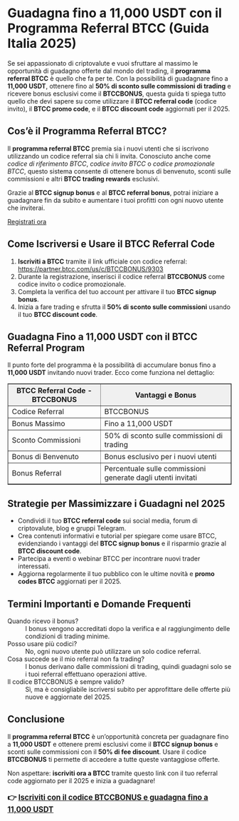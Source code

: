 
<h1>Guadagna fino a 11,000 USDT con il Programma Referral BTCC (Guida Italia 2025)</h1>
<p>Se sei appassionato di criptovalute e vuoi sfruttare al massimo le opportunità di guadagno offerte dal mondo del trading, il <strong>programma referral BTCC</strong> è quello che fa per te. Con la possibilità di guadagnare fino a <strong>11,000 USDT</strong>, ottenere fino al <strong>50% di sconto sulle commissioni di trading</strong> e ricevere bonus esclusivi come il <strong>BTCCBONUS</strong>, questa guida ti spiega tutto quello che devi sapere su come utilizzare il <strong>BTCC referral code</strong> (codice invito), il <strong>BTCC promo code</strong>, e il <strong>BTCC discount code</strong> aggiornati per il 2025.</p>
<h2>Cos’è il Programma Referral BTCC?</h2>
<p>Il <strong>programma referral BTCC</strong> premia sia i nuovi utenti che si iscrivono utilizzando un codice referral sia chi li invita. Conosciuto anche come <em>codice di riferimento BTCC</em>, <em>codice invito BTCC</em> o <em>codice promozionale BTCC</em>, questo sistema consente di ottenere bonus di benvenuto, sconti sulle commissioni e altri <strong>BTCC trading rewards</strong> esclusivi.</p>
<p>Grazie al <strong>BTCC signup bonus</strong> e al <strong>BTCC referral bonus</strong>, potrai iniziare a guadagnare fin da subito e aumentare i tuoi profitti con ogni nuovo utente che inviterai.</p>
<p><a href="https://partner.btcc.com/us/c/BTCCBONUS/9303" target="_blank">Registrati ora</a></p>

<img src="https://images.mirror-media.xyz/publication-images/mOyzTHo__cWXepjeKkd-v.png?height=500&amp;width=1000" decoding="async" data-nimg="fill" class="css-xah9so" style="position: absolute; inset: 0px; box-sizing: border-box; padding: 0px; border: none; margin: auto; display: block; width: 0px; height: 0px; min-width: 100%; max-width: 100%; min-height: 100%; max-height: 100%;">
<h2>Come Iscriversi e Usare il BTCC Referral Code</h2>
<ol>
<li><strong>Iscriviti a BTCC</strong> tramite il link ufficiale con codice referral: <a href="https://partner.btcc.com/us/c/BTCCBONUS/9303" target="_blank" rel="noopener noreferrer">https://partner.btcc.com/us/c/BTCCBONUS/9303</a></li>
<li>Durante la registrazione, inserisci il codice referral <strong>BTCCBONUS</strong> come codice invito o codice promozionale.</li>
<li>Completa la verifica del tuo account per attivare il tuo <strong>BTCC signup bonus</strong>.</li>
<li>Inizia a fare trading e sfrutta il <strong>50% di sconto sulle commissioni</strong> usando il tuo <strong>BTCC discount code</strong>.</li>
</ol>
<h2>Guadagna Fino a 11,000 USDT con il BTCC Referral Program</h2>
<p>Il punto forte del programma è la possibilità di accumulare bonus fino a <strong>11,000 USDT</strong> invitando nuovi trader. Ecco come funziona nel dettaglio:</p>
<table border="1" cellpadding="8" cellspacing="0" style="border-collapse: collapse; width: 100%; max-width: 600px;">
<thead>
<tr style="background-color: #f0f0f0;">
<th>BTCC Referral Code - BTCCBONUS</th>
<th>Vantaggi e Bonus</th>
</tr>
</thead>
<tbody>
<tr>
<td>Codice Referral</td>
<td>BTCCBONUS</td>
</tr>
<tr>
<td>Bonus Massimo</td>
<td>Fino a 11,000 USDT</td>
</tr>
<tr>
<td>Sconto Commissioni</td>
<td>50% di sconto sulle commissioni di trading</td>
</tr>
<tr>
<td>Bonus di Benvenuto</td>
<td>Bonus esclusivo per i nuovi utenti</td>
</tr>
<tr>
<td>Bonus Referral</td>
<td>Percentuale sulle commissioni generate dagli utenti invitati</td>
</tr>
</tbody>
</table>
<h2>Strategie per Massimizzare i Guadagni nel 2025</h2>
<ul>
<li>Condividi il tuo <strong>BTCC referral code</strong> sui social media, forum di criptovalute, blog e gruppi Telegram.</li>
<li>Crea contenuti informativi e tutorial per spiegare come usare BTCC, evidenziando i vantaggi del <strong>BTCC signup bonus</strong> e il risparmio grazie al <strong>BTCC discount code</strong>.</li>
<li>Partecipa a eventi o webinar BTCC per incontrare nuovi trader interessati.</li>
<li>Aggiorna regolarmente il tuo pubblico con le ultime novità e <strong>promo codes BTCC</strong> aggiornati per il 2025.</li>
</ul>
<h2>Termini Importanti e Domande Frequenti</h2>
<dl>
<dt>Quando ricevo il bonus?</dt>
<dd>I bonus vengono accreditati dopo la verifica e al raggiungimento delle condizioni di trading minime.</dd>
<dt>Posso usare più codici?</dt>
<dd>No, ogni nuovo utente può utilizzare un solo codice referral.</dd>
<dt>Cosa succede se il mio referral non fa trading?</dt>
<dd>I bonus derivano dalle commissioni di trading, quindi guadagni solo se i tuoi referral effettuano operazioni attive.</dd>
<dt>Il codice BTCCBONUS è sempre valido?</dt>
<dd>Sì, ma è consigliabile iscriversi subito per approfittare delle offerte più nuove e aggiornate del 2025.</dd>
</dl>
<h2>Conclusione</h2>
<p>Il <strong>programma referral BTCC</strong> è un’opportunità concreta per guadagnare fino a <strong>11,000 USDT</strong> e ottenere premi esclusivi come il <strong>BTCC signup bonus</strong> e sconti sulle commissioni con il <strong>50% di fee discount</strong>. Usare il codice <strong>BTCCBONUS</strong> ti permette di accedere a tutte queste vantaggiose offerte.</p>
<p>Non aspettare: <strong>iscriviti ora a BTCC</strong> tramite questo link con il tuo referral code aggiornato per il 2025 e inizia a guadagnare!</p>
<p style="font-weight: bold; font-size: 1.2em;">👉 <a href="https://partner.btcc.com/us/c/BTCCBONUS/9303" target="_blank" rel="noopener noreferrer">Iscriviti con il codice BTCCBONUS e guadagna fino a 11,000 USDT</a></p>
</body>
</html>
